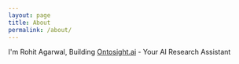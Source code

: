 ```yaml
---
layout: page
title: About
permalink: /about/
---
```


I'm Rohit Agarwal, Building [Ontosight.ai](https://ontosight.ai/?ref=github) - Your AI Research Assistant

